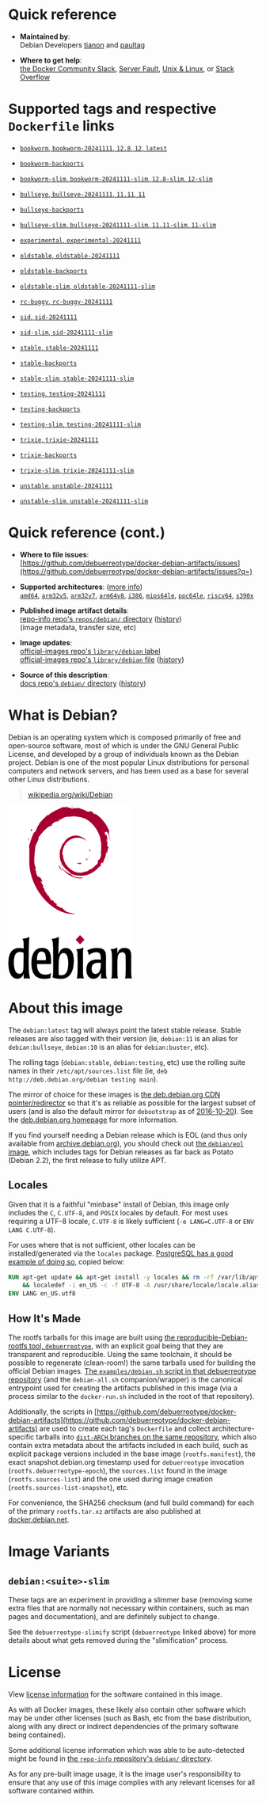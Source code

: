 <!--

********************************************************************************

WARNING:

    DO NOT EDIT "debian/README.md"

    IT IS AUTO-GENERATED

    (from the other files in "debian/" combined with a set of templates)

********************************************************************************

-->

# Quick reference

-	**Maintained by**:  
	Debian Developers [tianon](https://qa.debian.org/developer.php?login=tianon) and [paultag](https://qa.debian.org/developer.php?login=paultag)

-	**Where to get help**:  
	[the Docker Community Slack](https://dockr.ly/comm-slack), [Server Fault](https://serverfault.com/help/on-topic), [Unix & Linux](https://unix.stackexchange.com/help/on-topic), or [Stack Overflow](https://stackoverflow.com/help/on-topic)

# Supported tags and respective `Dockerfile` links

-	[`bookworm`, `bookworm-20241111`, `12.8`, `12`, `latest`](https://github.com/debuerreotype/docker-debian-artifacts/blob/aa3cbd18893993192c9d6b1e02150fe4e476412d/bookworm/Dockerfile)

-	[`bookworm-backports`](https://github.com/debuerreotype/docker-debian-artifacts/blob/aa3cbd18893993192c9d6b1e02150fe4e476412d/bookworm/backports/Dockerfile)

-	[`bookworm-slim`, `bookworm-20241111-slim`, `12.8-slim`, `12-slim`](https://github.com/debuerreotype/docker-debian-artifacts/blob/aa3cbd18893993192c9d6b1e02150fe4e476412d/bookworm/slim/Dockerfile)

-	[`bullseye`, `bullseye-20241111`, `11.11`, `11`](https://github.com/debuerreotype/docker-debian-artifacts/blob/aa3cbd18893993192c9d6b1e02150fe4e476412d/bullseye/Dockerfile)

-	[`bullseye-backports`](https://github.com/debuerreotype/docker-debian-artifacts/blob/aa3cbd18893993192c9d6b1e02150fe4e476412d/bullseye/backports/Dockerfile)

-	[`bullseye-slim`, `bullseye-20241111-slim`, `11.11-slim`, `11-slim`](https://github.com/debuerreotype/docker-debian-artifacts/blob/aa3cbd18893993192c9d6b1e02150fe4e476412d/bullseye/slim/Dockerfile)

-	[`experimental`, `experimental-20241111`](https://github.com/debuerreotype/docker-debian-artifacts/blob/aa3cbd18893993192c9d6b1e02150fe4e476412d/experimental/Dockerfile)

-	[`oldstable`, `oldstable-20241111`](https://github.com/debuerreotype/docker-debian-artifacts/blob/aa3cbd18893993192c9d6b1e02150fe4e476412d/oldstable/Dockerfile)

-	[`oldstable-backports`](https://github.com/debuerreotype/docker-debian-artifacts/blob/aa3cbd18893993192c9d6b1e02150fe4e476412d/oldstable/backports/Dockerfile)

-	[`oldstable-slim`, `oldstable-20241111-slim`](https://github.com/debuerreotype/docker-debian-artifacts/blob/aa3cbd18893993192c9d6b1e02150fe4e476412d/oldstable/slim/Dockerfile)

-	[`rc-buggy`, `rc-buggy-20241111`](https://github.com/debuerreotype/docker-debian-artifacts/blob/aa3cbd18893993192c9d6b1e02150fe4e476412d/rc-buggy/Dockerfile)

-	[`sid`, `sid-20241111`](https://github.com/debuerreotype/docker-debian-artifacts/blob/aa3cbd18893993192c9d6b1e02150fe4e476412d/sid/Dockerfile)

-	[`sid-slim`, `sid-20241111-slim`](https://github.com/debuerreotype/docker-debian-artifacts/blob/aa3cbd18893993192c9d6b1e02150fe4e476412d/sid/slim/Dockerfile)

-	[`stable`, `stable-20241111`](https://github.com/debuerreotype/docker-debian-artifacts/blob/aa3cbd18893993192c9d6b1e02150fe4e476412d/stable/Dockerfile)

-	[`stable-backports`](https://github.com/debuerreotype/docker-debian-artifacts/blob/aa3cbd18893993192c9d6b1e02150fe4e476412d/stable/backports/Dockerfile)

-	[`stable-slim`, `stable-20241111-slim`](https://github.com/debuerreotype/docker-debian-artifacts/blob/aa3cbd18893993192c9d6b1e02150fe4e476412d/stable/slim/Dockerfile)

-	[`testing`, `testing-20241111`](https://github.com/debuerreotype/docker-debian-artifacts/blob/aa3cbd18893993192c9d6b1e02150fe4e476412d/testing/Dockerfile)

-	[`testing-backports`](https://github.com/debuerreotype/docker-debian-artifacts/blob/aa3cbd18893993192c9d6b1e02150fe4e476412d/testing/backports/Dockerfile)

-	[`testing-slim`, `testing-20241111-slim`](https://github.com/debuerreotype/docker-debian-artifacts/blob/aa3cbd18893993192c9d6b1e02150fe4e476412d/testing/slim/Dockerfile)

-	[`trixie`, `trixie-20241111`](https://github.com/debuerreotype/docker-debian-artifacts/blob/aa3cbd18893993192c9d6b1e02150fe4e476412d/trixie/Dockerfile)

-	[`trixie-backports`](https://github.com/debuerreotype/docker-debian-artifacts/blob/aa3cbd18893993192c9d6b1e02150fe4e476412d/trixie/backports/Dockerfile)

-	[`trixie-slim`, `trixie-20241111-slim`](https://github.com/debuerreotype/docker-debian-artifacts/blob/aa3cbd18893993192c9d6b1e02150fe4e476412d/trixie/slim/Dockerfile)

-	[`unstable`, `unstable-20241111`](https://github.com/debuerreotype/docker-debian-artifacts/blob/aa3cbd18893993192c9d6b1e02150fe4e476412d/unstable/Dockerfile)

-	[`unstable-slim`, `unstable-20241111-slim`](https://github.com/debuerreotype/docker-debian-artifacts/blob/aa3cbd18893993192c9d6b1e02150fe4e476412d/unstable/slim/Dockerfile)

# Quick reference (cont.)

-	**Where to file issues**:  
	[https://github.com/debuerreotype/docker-debian-artifacts/issues](https://github.com/debuerreotype/docker-debian-artifacts/issues?q=)

-	**Supported architectures**: ([more info](https://github.com/docker-library/official-images#architectures-other-than-amd64))  
	[`amd64`](https://hub.docker.com/r/amd64/debian/), [`arm32v5`](https://hub.docker.com/r/arm32v5/debian/), [`arm32v7`](https://hub.docker.com/r/arm32v7/debian/), [`arm64v8`](https://hub.docker.com/r/arm64v8/debian/), [`i386`](https://hub.docker.com/r/i386/debian/), [`mips64le`](https://hub.docker.com/r/mips64le/debian/), [`ppc64le`](https://hub.docker.com/r/ppc64le/debian/), [`riscv64`](https://hub.docker.com/r/riscv64/debian/), [`s390x`](https://hub.docker.com/r/s390x/debian/)

-	**Published image artifact details**:  
	[repo-info repo's `repos/debian/` directory](https://github.com/docker-library/repo-info/blob/master/repos/debian) ([history](https://github.com/docker-library/repo-info/commits/master/repos/debian))  
	(image metadata, transfer size, etc)

-	**Image updates**:  
	[official-images repo's `library/debian` label](https://github.com/docker-library/official-images/issues?q=label%3Alibrary%2Fdebian)  
	[official-images repo's `library/debian` file](https://github.com/docker-library/official-images/blob/master/library/debian) ([history](https://github.com/docker-library/official-images/commits/master/library/debian))

-	**Source of this description**:  
	[docs repo's `debian/` directory](https://github.com/docker-library/docs/tree/master/debian) ([history](https://github.com/docker-library/docs/commits/master/debian))

# What is Debian?

Debian is an operating system which is composed primarily of free and open-source software, most of which is under the GNU General Public License, and developed by a group of individuals known as the Debian project. Debian is one of the most popular Linux distributions for personal computers and network servers, and has been used as a base for several other Linux distributions.

> [wikipedia.org/wiki/Debian](https://en.wikipedia.org/wiki/Debian)

![logo](https://raw.githubusercontent.com/docker-library/docs/b449be7df57e9ed9086bb5821bfb5d6cdc5d67a4/debian/logo.png)

# About this image

The `debian:latest` tag will always point the latest stable release. Stable releases are also tagged with their version (ie, `debian:11` is an alias for `debian:bullseye`, `debian:10` is an alias for `debian:buster`, etc).

The rolling tags (`debian:stable`, `debian:testing`, etc) use the rolling suite names in their `/etc/apt/sources.list` file (ie, `deb http://deb.debian.org/debian testing main`).

The mirror of choice for these images is [the deb.debian.org CDN pointer/redirector](https://deb.debian.org) so that it's as reliable as possible for the largest subset of users (and is also the default mirror for `debootstrap` as of [2016-10-20](https://anonscm.debian.org/cgit/d-i/debootstrap.git/commit/?id=9e8bc60ad1ccf3a25ce7890526b70059f3e770de)). See the [deb.debian.org homepage](https://deb.debian.org) for more information.

If you find yourself needing a Debian release which is EOL (and thus only available from [archive.debian.org](http://archive.debian.org)), you should check out [the `debian/eol` image](https://hub.docker.com/r/debian/eol/), which includes tags for Debian releases as far back as Potato (Debian 2.2), the first release to fully utilize APT.

## Locales

Given that it is a faithful "minbase" install of Debian, this image only includes the `C`, `C.UTF-8`, and `POSIX` locales by default. For most uses requiring a UTF-8 locale, `C.UTF-8` is likely sufficient (`-e LANG=C.UTF-8` or `ENV LANG C.UTF-8`).

For uses where that is not sufficient, other locales can be installed/generated via the `locales` package. [PostgreSQL has a good example of doing so](https://github.com/docker-library/postgres/blob/69bc540ecfffecce72d49fa7e4a46680350037f9/9.6/Dockerfile#L21-L24), copied below:

```dockerfile
RUN apt-get update && apt-get install -y locales && rm -rf /var/lib/apt/lists/* \
	&& localedef -i en_US -c -f UTF-8 -A /usr/share/locale/locale.alias en_US.UTF-8
ENV LANG en_US.utf8
```

## How It's Made

The rootfs tarballs for this image are built using [the reproducible-Debian-rootfs tool, `debuerreotype`](https://github.com/debuerreotype/debuerreotype), with an explicit goal being that they are transparent and reproducible. Using the same toolchain, it should be possible to regenerate (clean-room!) the same tarballs used for building the official Debian images. [The `examples/debian.sh` script in that debuerreotype repository](https://github.com/debuerreotype/debuerreotype/blob/master/examples/debian.sh) (and the `debian-all.sh` companion/wrapper) is the canonical entrypoint used for creating the artifacts published in this image (via a process similar to the `docker-run.sh` included in the root of that repository).

Additionally, the scripts in [https://github.com/debuerreotype/docker-debian-artifacts](https://github.com/debuerreotype/docker-debian-artifacts) are used to create each tag's `Dockerfile` and collect architecture-specific tarballs into [`dist-ARCH` branches on the same repository](https://github.com/debuerreotype/docker-debian-artifacts/branches), which also contain extra metadata about the artifacts included in each build, such as explicit package versions included in the base image (`rootfs.manifest`), the exact snapshot.debian.org timestamp used for `debuerreotype` invocation (`rootfs.debuerreotype-epoch`), the `sources.list` found in the image (`rootfs.sources-list`) and the one used during image creation (`rootfs.sources-list-snapshot`), etc.

For convenience, the SHA256 checksum (and full build command) for each of the primary `rootfs.tar.xz` artifacts are also published at [docker.debian.net](https://docker.debian.net/).

# Image Variants

## `debian:<suite>-slim`

These tags are an experiment in providing a slimmer base (removing some extra files that are normally not necessary within containers, such as man pages and documentation), and are definitely subject to change.

See the `debuerreotype-slimify` script (`debuerreotype` linked above) for more details about what gets removed during the "slimification" process.

# License

View [license information](https://www.debian.org/social_contract#guidelines) for the software contained in this image.

As with all Docker images, these likely also contain other software which may be under other licenses (such as Bash, etc from the base distribution, along with any direct or indirect dependencies of the primary software being contained).

Some additional license information which was able to be auto-detected might be found in [the `repo-info` repository's `debian/` directory](https://github.com/docker-library/repo-info/tree/master/repos/debian).

As for any pre-built image usage, it is the image user's responsibility to ensure that any use of this image complies with any relevant licenses for all software contained within.
